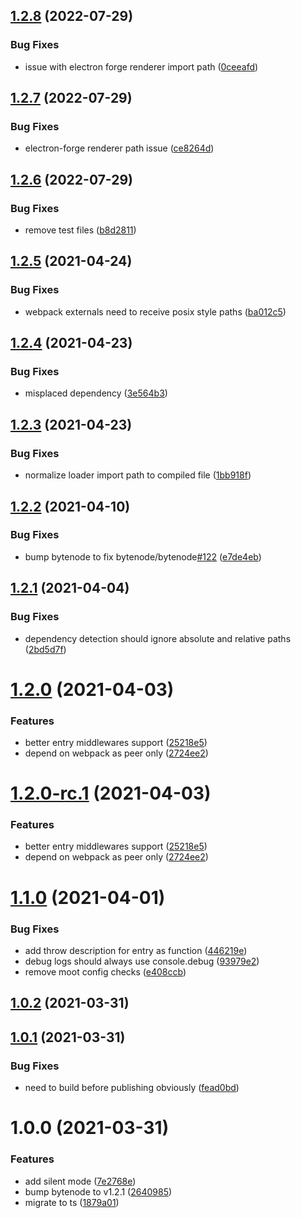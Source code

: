 ## [1.2.8](https://github.com/svetch/bytenode-webpack-plugin/compare/v1.2.7...v1.2.8) (2022-07-29)


### Bug Fixes

* issue with electron forge renderer import path ([0ceeafd](https://github.com/svetch/bytenode-webpack-plugin/commit/0ceeafd6f765bd1aa518ee93291df6a8e806e27e))

## [1.2.7](https://github.com/svetch/bytenode-webpack-plugin/compare/v1.2.6...v1.2.7) (2022-07-29)


### Bug Fixes

* electron-forge renderer path issue ([ce8264d](https://github.com/svetch/bytenode-webpack-plugin/commit/ce8264deb3f89516d171b90f2788bdc2d5bbb5ce))

## [1.2.6](https://github.com/svetch/bytenode-webpack-plugin/compare/v1.2.5...v1.2.6) (2022-07-29)


### Bug Fixes

* remove test files ([b8d2811](https://github.com/svetch/bytenode-webpack-plugin/commit/b8d2811c53d688867178e49bd58814d5db069c69))

## [1.2.5](https://github.com/herberttn/bytenode-webpack-plugin/compare/v1.2.4...v1.2.5) (2021-04-24)


### Bug Fixes

* webpack externals need to receive posix style paths ([ba012c5](https://github.com/herberttn/bytenode-webpack-plugin/commit/ba012c5e9cffb509640be73d070f1dcdbf114f90))

## [1.2.4](https://github.com/herberttn/bytenode-webpack-plugin/compare/v1.2.3...v1.2.4) (2021-04-23)


### Bug Fixes

* misplaced dependency ([3e564b3](https://github.com/herberttn/bytenode-webpack-plugin/commit/3e564b34a72826871d9f47d71aba7235108c3b13))

## [1.2.3](https://github.com/herberttn/bytenode-webpack-plugin/compare/v1.2.2...v1.2.3) (2021-04-23)


### Bug Fixes

* normalize loader import path to compiled file ([1bb918f](https://github.com/herberttn/bytenode-webpack-plugin/commit/1bb918f7320ba5a1a172c050e52d7e33066e6592))

## [1.2.2](https://github.com/herberttn/bytenode-webpack-plugin/compare/v1.2.1...v1.2.2) (2021-04-10)


### Bug Fixes

* bump bytenode to fix bytenode/bytenode[#122](https://github.com/herberttn/bytenode-webpack-plugin/issues/122) ([e7de4eb](https://github.com/herberttn/bytenode-webpack-plugin/commit/e7de4eb2c3c84ae05992339cd98e0e90062a1352))

## [1.2.1](https://github.com/herberttn/bytenode-webpack-plugin/compare/v1.2.0...v1.2.1) (2021-04-04)


### Bug Fixes

* dependency detection should ignore absolute and relative paths ([2bd5d7f](https://github.com/herberttn/bytenode-webpack-plugin/commit/2bd5d7fa6e7f7c4e8e7469c29f2a564fcba094d3))

# [1.2.0](https://github.com/herberttn/bytenode-webpack-plugin/compare/v1.1.0...v1.2.0) (2021-04-03)


### Features

* better entry middlewares support ([25218e5](https://github.com/herberttn/bytenode-webpack-plugin/commit/25218e5402013d54402f934f0b6ee231b6e508ae))
* depend on webpack as peer only ([2724ee2](https://github.com/herberttn/bytenode-webpack-plugin/commit/2724ee23b46848141e49d8aacbbb7f61394473f1))

# [1.2.0-rc.1](https://github.com/herberttn/bytenode-webpack-plugin/compare/v1.1.0...v1.2.0-rc.1) (2021-04-03)


### Features

* better entry middlewares support ([25218e5](https://github.com/herberttn/bytenode-webpack-plugin/commit/25218e5402013d54402f934f0b6ee231b6e508ae))
* depend on webpack as peer only ([2724ee2](https://github.com/herberttn/bytenode-webpack-plugin/commit/2724ee23b46848141e49d8aacbbb7f61394473f1))

# [1.1.0](https://github.com/herberttn/bytenode-webpack-plugin/compare/v1.0.2...v1.1.0) (2021-04-01)


### Bug Fixes

* add throw description for entry as function ([446219e](https://github.com/herberttn/bytenode-webpack-plugin/commit/446219ec3744d1a7465cc2736025a5ca09ba6b46))
* debug logs should always use console.debug ([93979e2](https://github.com/herberttn/bytenode-webpack-plugin/commit/93979e29e8bfe92beb91ccbc10c849466783e4c0))
* remove moot config checks ([e408ccb](https://github.com/herberttn/bytenode-webpack-plugin/commit/e408ccba0149193554537a0b3a384679a4333577))

## [1.0.2](https://github.com/herberttn/bytenode-webpack-plugin/compare/v1.0.1...v1.0.2) (2021-03-31)

## [1.0.1](https://github.com/herberttn/bytenode-webpack-plugin/compare/v1.0.0...v1.0.1) (2021-03-31)


### Bug Fixes

* need to build before publishing obviously ([fead0bd](https://github.com/herberttn/bytenode-webpack-plugin/commit/fead0bd4b470f5e5b9d8a033e380c7c477a371b0))

# 1.0.0 (2021-03-31)


### Features

* add silent mode ([7e2768e](https://github.com/herberttn/bytenode-webpack-plugin/commit/7e2768e1b5a0231b83bd00f33ba42e2a9e5e4294))
* bump bytenode to v1.2.1 ([2640985](https://github.com/herberttn/bytenode-webpack-plugin/commit/2640985c54dce93ca686c98c59fa64a26560a409))
* migrate to ts ([1879a01](https://github.com/herberttn/bytenode-webpack-plugin/commit/1879a01c7d05b825a0f0c2d909256217be5aa045))
